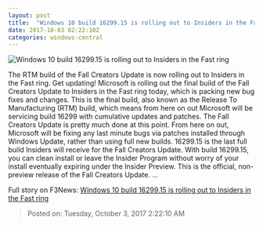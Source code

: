 ```yaml
---
layout: post
title:  "Windows 10 build 16299.15 is rolling out to Insiders in the Fast ring"
date: 2017-10-03 02:22:10Z
categories: windows-central
---
```


![Windows 10 build 16299.15 is rolling out to Insiders in the Fast ring](https://www.windowscentral.com/sites/wpcentral.com/files/styles/large/public/field/image/2017/06/insider-resume.jpg?itok=b8IPw_Rx)

The RTM build of the Fall Creators Update is now rolling out to Insiders in the Fast ring. Get updating! Microsoft is rolling out the final build of the Fall Creators Update to Insiders in the Fast ring today, which is packing new bug fixes and changes. This is the final build, also known as the Release To Manufacturing (RTM) build, which means from here on out Microsoft will be servicing build 16299 with cumulative updates and patches. The Fall Creators Update is pretty much done at this point. From here on out, Microsoft will be fixing any last minute bugs via patches installed through Windows Update, rather than using full new builds. 16299.15 is the last full build Insiders will receive for the Fall Creators Update. With build 16299.15, you can clean install or leave the Insider Program without worry of your install eventually expiring under the Insider Preview. This is the official, non-preview release of the Fall Creators Update. ...


Full story on F3News: [Windows 10 build 16299.15 is rolling out to Insiders in the Fast ring](http://www.f3nws.com/n/WmhZcC)

> Posted on: Tuesday, October 3, 2017 2:22:10 AM
